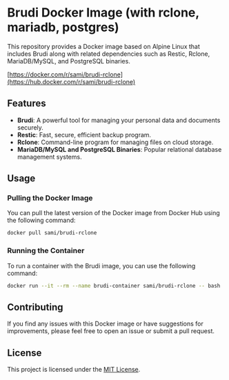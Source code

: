 # Brudi Docker Image (with rclone, mariadb, postgres)

This repository provides a Docker image based on Alpine Linux that includes Brudi along with related dependencies such as Restic, Rclone, MariaDB/MySQL, and PostgreSQL binaries.

[https://docker.com/r/sami/brudi-rclone](https://hub.docker.com/r/sami/brudi-rclone)

## Features

- **Brudi**: A powerful tool for managing your personal data and documents securely.
- **Restic**: Fast, secure, efficient backup program.
- **Rclone**: Command-line program for managing files on cloud storage.
- **MariaDB/MySQL and PostgreSQL Binaries**: Popular relational database management systems.

## Usage

### Pulling the Docker Image

You can pull the latest version of the Docker image from Docker Hub using the following command:

```bash
docker pull sami/brudi-rclone
```

### Running the Container

To run a container with the Brudi image, you can use the following command:

```bash
docker run --it --rm --name brudi-container sami/brudi-rclone -- bash
```

## Contributing

If you find any issues with this Docker image or have suggestions for improvements, please feel free to open an issue or submit a pull request.

## License

This project is licensed under the [MIT License](LICENSE).
